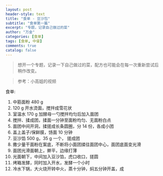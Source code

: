 ```yaml
---
layout: post
header-style: text
title: "食单 - 豆沙包"
subtitle: "食单第一篇"
excerpt: "专题，记录自己做过的菜"
author: "万金"
categories: [食单]
tags: [食单, 中餐]
comments: true
catalog: false
---
```


> 想开一个专题，记录一下自己做过的菜，配方也可能会在每一次重新尝试后稍作改变。

> 参考：小高姐的视频

食单:

1. 中筋面粉 480 g
2. 120 g 开水烫面，搅拌成雪花状
3. 室温水 170 g 加酵母一勺搅拌均匀后加入面团
4. 搅拌、揉成团，揉面一分钟至面粉均匀、无面粉白点
5. 面团中间开洞，揉搓成长条圆圈，分 14 份，各成小团
6. 盖上盖子/保鲜膜，饧面 10 分钟
7. 豆沙馅 500 g，35 g 一个， 搓成团
8. 撒少量干面粉在案底，不断将小面团揉往面团中心，面团底面变光滑
9. 面团光滑面朝上，擀平，边缘打薄
10. 光面朝下，中间加入豆沙馅，虎口收口，搓圆
11. 烤箱发酵，同时加入开水，发酵一个小时
12. 冷水下锅，大火烧开转中火，蒸十分钟，焖五分钟开盖，成